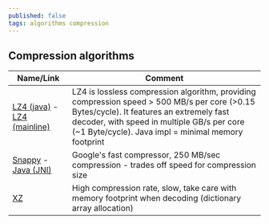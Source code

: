 ```yaml
---
published: false
tags: algorithms compression
---
```

## Compression algorithms

| Name/Link | Comment |
|-----------|---------|
| [LZ4 (java)](https://github.com/lz4/lz4-java) - [LZ4 (mainline)](https://lz4.github.io/lz4/) | LZ4 is lossless compression algorithm, providing compression speed > 500 MB/s per core (>0.15 Bytes/cycle). It features an extremely fast decoder, with speed in multiple GB/s per core (~1 Byte/cycle).  Java impl = minimal memory footprint |
| [Snappy](https://github.com/google/snappy) - [Java (JNI)](https://github.com/xerial/snappy-java) | Google's fast compressor, 250 MB/sec compression - trades off speed for compression size |
| [XZ](https://tukaani.org/xz/java.html) | High compression rate, slow, take care with memory footprint when decoding (dictionary array allocation) |
